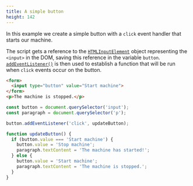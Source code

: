 ```yaml
---
title: A simple button
height: 142
---
```

In this example we create a simple button with a `click` event handler that starts our machine.

The script gets a reference to the [`HTMLInputElement`](/en-US/docs/Web/API/HTMLInputElement) object representing the `<input>` in the DOM, saving this reference in the variable `button`. [`addEventListener()`](/en-US/docs/Web/API/EventTarget/addEventListener) is then used to establish a function that will be run when `click` events occur on the button.

```html
<form> 
  <input type="button" value="Start machine">
</form>
<p>The machine is stopped.</p>
```

```js
const button = document.querySelector('input');
const paragraph = document.querySelector('p');

button.addEventListener('click', updateButton);

function updateButton() {
  if (button.value === 'Start machine') {
    button.value = 'Stop machine';
    paragraph.textContent = 'The machine has started!';
  } else {
    button.value = 'Start machine';
    paragraph.textContent = 'The machine is stopped.';
  }
}
```
